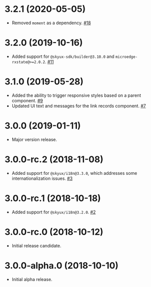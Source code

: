 # 3.2.1 (2020-05-05)

- Removed `moment` as a dependency. [#18](https://github.com/blackbaud/skyux-link-records/pull/18)

# 3.2.0 (2019-10-16)

- Added support for `@skyux-sdk/builder@3.10.0` and `microedge-rxstate@>=2.0.2`. [#11](https://github.com/blackbaud/skyux-link-records/pull/11)

# 3.1.0 (2019-05-28)

- Added the ability to trigger responsive styles based on a parent component. [#9](https://github.com/blackbaud/skyux-link-records/pull/9)
- Updated UI text and messages for the link records component. [#7](https://github.com/blackbaud/skyux-link-records/pull/7)

# 3.0.0 (2019-01-11)

- Major version release.

# 3.0.0-rc.2 (2018-11-08)

- Added support for `@skyux/i18n@3.3.0`, which addresses some internationalization issues. [#3](https://github.com/blackbaud/skyux-link-records/pull/3)

# 3.0.0-rc.1 (2018-10-18)

- Added support for `@skyux/i18n@3.2.0`. [#2](https://github.com/blackbaud/skyux-link-records/pull/2)

# 3.0.0-rc.0 (2018-10-12)

- Initial release candidate.

# 3.0.0-alpha.0 (2018-10-10)

- Initial alpha release.
